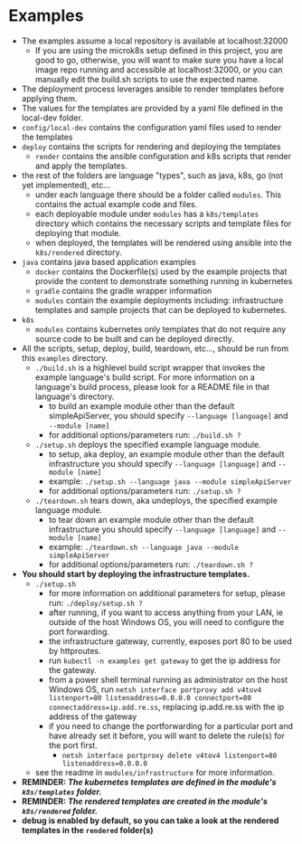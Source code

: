 # Examples

* The examples assume a local repository is available at localhost:32000
  * If you are using the microk8s setup defined in this project, you are good to go, otherwise, you will want to make sure you have a local image repo running and accessible at localhost:32000, or you can manually edit the build.sh scripts to use the expected name.
* The deployment process leverages ansible to render templates before applying them.
* The values for the templates are provided by a yaml file defined in the local-dev folder.
* `config/local-dev` contains the configuration yaml files used to render the templates
* `deploy` contains the scripts for rendering and deploying the templates
  * `render` contains the ansible configuration and k8s scripts that render and apply the templates.
* the rest of the folders are language "types", such as java, k8s, go (not yet implemented), etc...
  * under each language there should be a folder called `modules`. This contains the actual example code and files.
  * each deployable module under `modules` has a `k8s/templates` directory which contains the necessary scripts and template files for deploying that module.
  * when deployed, the templates will be rendered using ansible into the `k8s/rendered` directory.
* `java` contains java based application examples
  * `docker` contains the Dockerfile(s) used by the example projects that provide the content to demonstrate something running in kubernetes
  * `gradle` contains the gradle wrapper information
  * `modules` contain the example deployments including: infrastructure templates and sample projects that can be deployed to kubernetes.
* `k8s`
  * `modules` contains kubernetes only templates that do not require any source code to be built and can be deployed directly.
* All the scripts, setup, deploy, build, teardown, etc..., should be run from this `examples` directory.
  * `./build.sh` is a highlevel build script wrapper that invokes the example language's build script. For more information on a language's build process, please look for a README file in that language's directory.
    * to build an example module other than the default simpleApiServer, you should specify `--language [language]` and `--module [name]`
    * for additional options/parameters run: `./build.sh ?`
  * `./setup.sh` deploys the specified example language module.
    * to setup, aka deploy, an example module other than the default infrastructure you should specify `--language [language]` and `--module [name]`
    * example: `./setup.sh --language java --module simpleApiServer`
    * for additional options/parameters run: `./setup.sh ?`
  * `./teardown.sh` tears down, aka undeploys, the specified example language module.
    * to tear down an example module other than the default infrastructure you should specify `--language [language]` and `--module [name]`
    * example: `./teardown.sh --language java --module simpleApiServer`
    * for additional options/parameters run: `./teardown.sh ?`
* **You should start by deploying the infrastructure templates.**
  * `./setup.sh`
    * for more information on additional parameters for setup, please run: `./deploy/setup.sh ?`
    * after running, if you want to access anything from your LAN, ie outside of the host Windows OS, you will need to configure the port forwarding.
    * the infrastructure gateway, currently, exposes port 80 to be used by httproutes.
    * run `kubectl -n examples get gateway` to get the ip address for the gateway.
    * from a power shell terminal running as administrator on the host Windows OS, run `netsh interface portproxy add v4tov4 listenport=80 listenaddress=0.0.0.0 connectport=80 connectaddress=ip.add.re.ss`, replacing ip.add.re.ss with the ip address of the gateway
    * if you need to change the portforwarding for a particular port and have already set it before, you will want to delete the rule(s) for the port first.
      * `netsh interface portproxy delete v4tov4 listenport=80 listenaddress=0.0.0.0` 
  * see the readme in `modules/infrastructure` for more information.
* **REMINDER: _The kubernetes templates are defined in the module's `k8s/templates` folder._**
* **REMINDER: _The rendered templates are created in the module's `k8s/rendered` folder._**
* **debug is enabled by default, so you can take a look at the rendered templates in the `rendered` folder(s)**